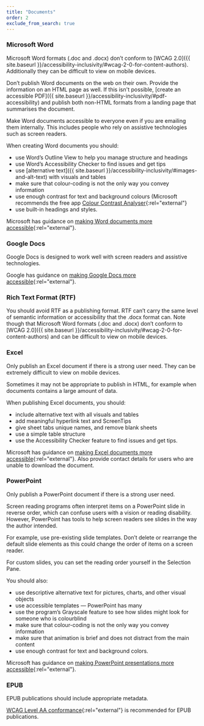 ```yaml
---
title: "Documents"
order: 2
exclude_from_search: true
---
```


### Microsoft Word

Microsoft Word formats (.doc and .docx) don’t conform to [WCAG 2.0]({{ site.baseurl }}/accessibility-inclusivity/#wcag-2-0-for-content-authors).  Additionally they can be difficult to view on mobile devices.

Don’t publish Word documents on the web on their own. Provide the information on an HTML page as well. If this isn't possible, [create an accessible PDF]({{ site.baseurl }}/accessibility-inclusivity/#pdf-accessibility) and publish both non-HTML formats from a landing page that summarises the document.

Make Word documents accessible to everyone even if you are emailing them internally. This includes people who rely on assistive technologies such as screen readers.

When creating Word documents you should:

- use Word’s Outline View to help you manage structure and headings
- use Word’s Accessibility Checker to find issues and get tips
- use [alternative text]({{ site.baseurl }}/accessibility-inclusivity/#images-and-alt-text) with visuals and tables
- make sure that colour-coding is not the only way you convey information
- use enough contrast for text and background colours (Microsoft recommends the free app [Colour Contrast Analyser](https://www.paciellogroup.com/resources/contrastanalyser/){:rel="external"}
- use built-in headings and styles.

Microsoft has guidance on [making Word documents more accessible](https://support.office.com/en-us/article/Creating-accessible-Word-documents-d9bf3683-87ac-47ea-b91a-78dcacb3c66d?CTT=3&amp;CorrelationId=b3c40249-a7fa-4300-9c12-5d0f79242a78&amp;ui=en-US&amp;rs=en-US&amp;ad=US){:rel="external"}.

### Google Docs

Google Docs is designed to work well with screen readers and assistive technologies.

Google has guidance on [making Google Docs more accessible](https://support.google.com/docs/answer/6199477?hl=en){:rel="external"}.

### Rich Text Format (RTF)

You should avoid RTF as a publishing format. RTF can’t carry the same level of semantic information or accessibility that the .docx format can. Note though that Microsoft Word formats (.doc and .docx) don’t conform to [WCAG 2.0]({{ site.baseurl }}/accessibility-inclusivity/#wcag-2-0-for-content-authors) and can be difficult to view on mobile devices.

### Excel
Only publish an Excel document if there is a strong user need. They can be extremely difficult to view on mobile devices.

Sometimes it may not be appropriate to publish in HTML, for example when documents contains a large amount of data.

When publishing Excel documents, you should:

- include alternative text with all visuals and tables
- add meaningful hyperlink text and ScreenTips
- give sheet tabs unique names, and remove blank sheets
- use a simple table structure
- use the Accessibility Checker feature to find issues and get tips.

Microsoft has guidance on [making Excel documents more accessible](https://support.office.com/en-us/article/Make-your-Excel-spreadsheets-accessible-6cc05fc5-1314-48b5-8eb3-683e49b3e593){:rel="external"}. Also provide contact details for users who are unable to download the document.

### PowerPoint 
Only publish a PowerPoint document if there is a strong user need. 

Screen reading programs often interpret items on a PowerPoint slide in reverse order, which can confuse users with a vision or reading disability. However, PowerPoint has tools to help screen readers see slides in the way the author intended.

For example, use pre-existing slide templates. Don’t delete or rearrange the default slide elements as this could change the order of items on a screen reader.

For custom slides, you can set the reading order yourself in the Selection Pane.

You should also:

- use descriptive alternative text for pictures, charts, and other visual objects
- use accessible templates — PowerPoint has many
- use the program’s Grayscale feature to see how slides might look for someone who is colourblind
- make sure that colour-coding is not the only way you convey information
- make sure that animation is brief and does not distract from the main content
- use enough contrast for text and background colors.

Microsoft has guidance on [making PowerPoint presentations more accessible](https://support.office.com/en-us/article/Create-more-accessible-slides-794fc5da-f686-464d-8c29-1c6ab8515465?ui=en-US&rs=en-US&ad=US){:rel="external"}. 

### EPUB
EPUB publications should include appropriate metadata.

[WCAG Level AA conformance](https://www.w3.org/WAI/WCAG20/quickref/#top){:rel="external"} is recommended for EPUB publications.

